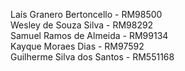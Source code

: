 Laís Granero Bertoncello - RM98500  
Wesley de Souza Silva - RM98292  
Samuel Ramos de Almeida - RM99134  
Kayque Moraes Dias - RM97592  
Guilherme Silva dos Santos - RM551168
